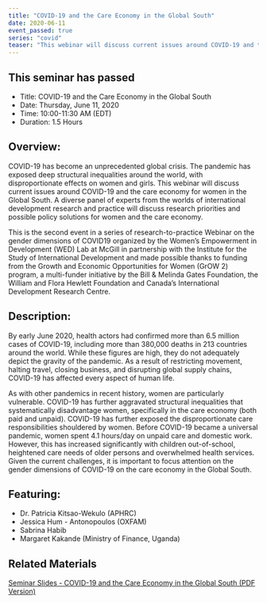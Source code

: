 ```yaml
---
title: "COVID-19 and the Care Economy in the Global South"
date: 2020-06-11
event_passed: true
series: "covid"
teaser: "This webinar will discuss current issues around COVID-19 and the care economy for women in the Global South."
---
```


<div class="flex flex-col justify-center w-full rounded-lg shadow-xs md:shadow-md my-8 p-4 border border-solid border-gray-200 bg-white">
  <!--
  <h2 class="text-gray-800 text-lg font-bold mt-1 mb-0">Register for the seminar</h2>
  -->
  <h2 class="text-gray-800 text-lg font-bold mt-1 mb-0">This seminar has passed</h2>
  <ul>
    <li>Title: COVID-19 and the Care Economy in the Global South</li>
    <li>Date: Thursday, June 11, 2020</li>
    <li>Time: 10:00-11:30 AM (EDT)</li>
    <li>Duration: 1.5 Hours</li>
  </ul>
  <!--
  <div class="flex flex-row-reverse">
    <a class="text-white bg-dark-turquoise rounded-lg p-2 font-bold hover:no-underline hover:bg-light-turquoise" href="https://us02web.zoom.us/webinar/register/WN_Dl1TK6E9RkaSimkHGFToTQ" rel="external">Join online</a>
  </div>
  -->
</div>

## Overview:

COVID-19 has become an unprecedented global crisis. The pandemic has exposed deep structural inequalities around the world, with disproportionate effects on women and girls. This webinar will discuss current issues around COVID-19 and the care economy for women in the Global South. A diverse panel of experts from the worlds of international development research and practice will discuss research priorities and possible policy solutions for women and the care economy.

This is the second event in a series of research-to-practice Webinar on the gender dimensions of COVID19 organized by the Women’s Empowerment in Development (WED) Lab at McGill in partnership with the Institute for the Study of International Development and made possible thanks to funding from the Growth and Economic Opportunities for Women (GrOW 2) program, a multi-funder initiative by the Bill & Melinda Gates Foundation, the William and Flora Hewlett Foundation and Canada’s International Development Research Centre.

## Description:

By early June 2020, health actors had confirmed more than 6.5 million cases of COVID-19, including more than 380,000 deaths in 213 countries around the world. While these figures are high, they do not adequately depict the gravity of the pandemic. As a result of restricting movement, halting travel, closing business, and disrupting global supply chains, COVID-19 has affected every aspect of human life.

As with other pandemics in recent history, women are particularly vulnerable. COVID-19 has further aggravated structural inequalities that systematically disadvantage women, specifically in the care economy (both paid and unpaid). COVID-19 has further exposed the disproportionate care responsibilities shouldered by women. Before COVID-19 became a universal pandemic, women spent 4.1 hours/day on unpaid care and domestic work. However, this has increased significantly with children out-of-school, heightened care needs of older persons and overwhelmed health services. Given the current challenges, it is important to focus attention on the gender dimensions of COVID-19 on the care economy in the Global South.

## Featuring: 

* Dr. Patricia Kitsao-Wekulo (APHRC)
* Jessica Hum - Antonopoulos (OXFAM)
* Sabrina Habib
* Margaret Kakande (Ministry of Finance, Uganda)

## Related Materials

[Seminar Slides - COVID-19 and the Care Economy in the Global South (PDF Version)](/resources/seminars/care-economy-global-south-summary.pdf)
